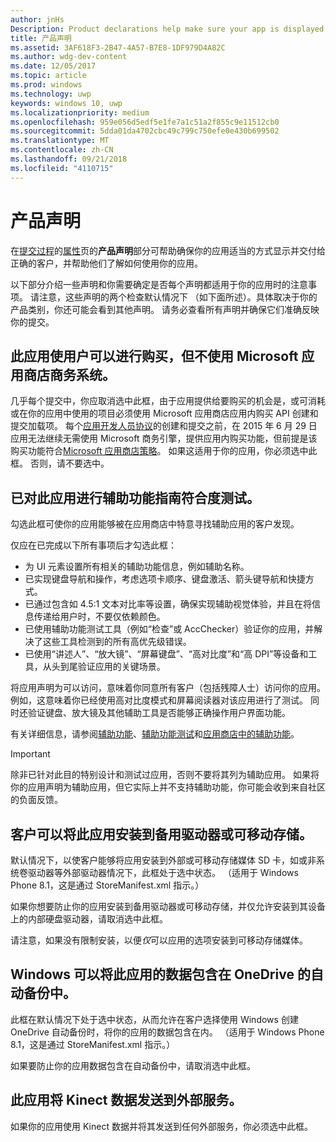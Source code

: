 ```yaml
---
author: jnHs
Description: Product declarations help make sure your app is displayed appropriately in the Microsoft Store and offered to the right set of customers.
title: 产品声明
ms.assetid: 3AF618F3-2B47-4A57-B7E8-1DF979D4A82C
ms.author: wdg-dev-content
ms.date: 12/05/2017
ms.topic: article
ms.prod: windows
ms.technology: uwp
keywords: windows 10, uwp
ms.localizationpriority: medium
ms.openlocfilehash: 959e056d5edf5e1fe7a1c51a2f855c9e11512cb0
ms.sourcegitcommit: 5dda01da4702cbc49c799c750efe0e430b699502
ms.translationtype: MT
ms.contentlocale: zh-CN
ms.lasthandoff: 09/21/2018
ms.locfileid: "4110715"
---
```

# <a name="product-declarations"></a>产品声明

在[提交过程](app-submissions.md)的[属性](enter-app-properties.md)页的**产品声明**部分可帮助确保你的应用适当的方式显示并交付给正确的客户，并帮助他们了解如何使用你的应用。

以下部分介绍一些声明和你需要确定是否每个声明都适用于你的应用时的注意事项。 请注意，这些声明的两个检查默认情况下 （如下面所述）。具体取决于你的产品类别，你还可能会看到其他声明。 请务必查看所有声明并确保它们准确反映你的提交。

## <a name="this-app-allows-users-to-make-purchases-but-does-not-use-the-microsoft-store-commerce-system"></a>此应用使用户可以进行购买，但不使用 Microsoft 应用商店商务系统。

几乎每个提交中，你应取消选中此框，由于应用提供给要购买的机会是，或可消耗或在你的应用中使用的项目必须使用 Microsoft 应用商店应用内购买 API 创建和提交加载项。 每个[应用开发人员协议](https://docs.microsoft.com/legal/windows/agreements/app-developer-agreement)的创建和提交之前，在 2015 年 6 月 29 日应用无法继续无需使用 Microsoft 商务引擎，提供应用内购买功能，但前提是该购买功能符合[Microsoft 应用商店策略](https://docs.microsoft.com/legal/windows/agreements/store-policies#108-financial-transactions)。 如果这适用于你的应用，你必须选中此框。 否则，请不要选中。

## <a name="this-app-has-been-tested-to-meet-accessibility-guidelines"></a>已对此应用进行辅助功能指南符合度测试。

勾选此框可使你的应用能够被在应用商店中特意寻找辅助应用的客户发现。

仅应在已完成以下所有事项后才勾选此框：

-   为 UI 元素设置所有相关的辅助功能信息，例如辅助名称。
-   已实现键盘导航和操作，考虑选项卡顺序、键盘激活、箭头键导航和快捷方式。
-   已通过包含如 4.5:1 文本对比率等设置，确保实现辅助视觉体验，并且在将信息传递给用户时，不要仅依赖颜色。
-   已使用辅助功能测试工具（例如“检查”或 AccChecker）验证你的应用，并解决了这些工具检测到的所有高优先级错误。
-   已使用“讲述人”、“放大镜”、“屏幕键盘”、“高对比度”和“高 DPI”等设备和工具，从头到尾验证应用的关键场景。

将应用声明为可以访问，意味着你同意所有客户（包括残障人士）访问你的应用。 例如，这意味着你已经使用高对比度模式和屏幕阅读器对该应用进行了测试。 同时还验证键盘、放大镜及其他辅助工具是否能够正确操作用户界面功能。

有关详细信息，请参阅[辅助功能](../design/accessibility/accessibility.md)、[辅助功能测试](../design/accessibility/accessibility-testing.md)和[应用商店中的辅助功能](../design/accessibility/accessibility-in-the-store.md)。

> [!IMPORTANT]
> 除非已针对此目的特别设计和测试过应用，否则不要将其列为辅助应用。 如果将你的应用声明为辅助应用，但它实际上并不支持辅助功能，你可能会收到来自社区的负面反馈。

## <a name="customers-can-install-this-app-to-alternate-drives-or-removable-storage"></a>客户可以将此应用安装到备用驱动器或可移动存储。

默认情况下，以使客户能够将应用安装到外部或可移动存储媒体 SD 卡，如或非系统卷驱动器等外部驱动器情况下，此框处于选中状态。 （适用于 Windows Phone 8.1，这是通过 StoreManifest.xml 指示。）

如果你想要防止你的应用安装到备用驱动器或可移动存储，并仅允许安装到其设备上的内部硬盘驱动器，请取消选中此框。

请注意，如果没有限制安装，以便*仅*可以应用的选项安装到可移动存储媒体。


## <a name="windows-can-include-this-apps-data-in-automatic-backups-to-onedrive"></a>Windows 可以将此应用的数据包含在 OneDrive 的自动备份中。

此框在默认情况下处于选中状态，从而允许在客户选择使用 Windows 创建 OneDrive 自动备份时，将你的应用的数据包含在内。 （适用于 Windows Phone 8.1，这是通过 StoreManifest.xml 指示。）

如果要防止你的应用数据包含在自动备份中，请取消选中此框。


## <a name="this-app-sends-kinect-data-to-external-services"></a>此应用将 Kinect 数据发送到外部服务。 

如果你的应用使用 Kinect 数据并将其发送到任何外部服务，你必须选中此框。



 

 

 




